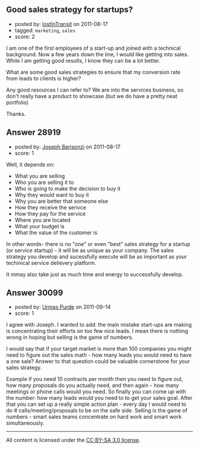 ## Good sales strategy for startups?

- posted by: [lostInTransit](https://stackexchange.com/users/-1/4504-lostintransit) on 2011-08-17
- tagged: `marketing`, `sales`
- score: 2

I am one of the first employees of a start-up and joined with a technical background. Now a few years down the line, I would like getting into sales. While I am getting good results, I know they can be a lot better.

What are some good sales strategies to ensure that my conversion rate from leads to clients is higher?

Any good resources I can refer to? We are into the services business, so don't really have a product to showcase (but we do have a pretty neat portfolio)

Thanks.


## Answer 28919

- posted by: [Joseph Barisonzi](https://stackexchange.com/users/-1/8791-joseph-barisonzi) on 2011-08-17
- score: 1

Well, it depends on:

 - What you are selling
 - Who you are selling it to
 - Who is going to make the decision to buy it
 - Why they would want to buy it
 - Why you are better that someone else
 - How they receive the serivce
 - How they pay for the service
 - Where you are located
 - What your budget is
 - What the value of the customer is

In other words-  there is no "one" or even "best" sales strategy for a startup (or service startup) - it will be as unique as your company. The sales strategy you develop and sucessfully execute will be as important as your techinical service delievery platform. 

It mmay also take just as much time and energy to successfully develop.  


## Answer 30099

- posted by: [Urmas Purde](https://stackexchange.com/users/-1/13337-urmas-purde) on 2011-09-14
- score: 1

I agree with Joseph. I wanted to add: the main mistake start-ups are making is concentrating their efforts on too few nice leads. I mean there is nothing wrong in hoping but selling is the game of numbers.

I would say that if your target market is more than 100 companies you might need to figure out the sales math - how many leads you would need to have a one sale? Answer to that question could be valuable cornerstone for your sales strategy.

Example if you need 10 contracts per month then you need to figure out, how many proposals do you actually need, and then again - how many meetings or phone calls would you need. So finally you can come up with the number: how many leads would you need to to get your sales goal. After that you can set up a really simple action plan - every day I would need to do # calls/meeting/proposals to be on the safe side. Selling is the game of numbers - smart sales teams concentrate on hard work and smart work simultaneously.



---

All content is licensed under the [CC BY-SA 3.0 license](https://creativecommons.org/licenses/by-sa/3.0/).
